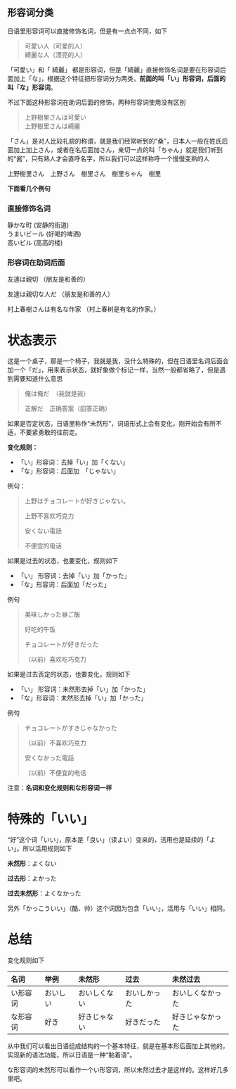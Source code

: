 ## 形容词分类

日语里形容词可以直接修饰名词，但是有一点点不同，如下

> 可愛い人（可爱的人）  
> 綺麗な人（漂亮的人）

「可愛い」和「 綺麗」 都是形容词，但是「綺麗」直接修饰名词是要在形容词后面加上「な」，根据这个特征把形容词分为两类，**前面的叫「い」形容词，后面的叫「な」形容词**。

不过下面这种形容词在助词后面的修饰，两种形容词使用没有区别

> 上野樹里さんは可愛い  
> 上野樹里さんは綺麗

「さん」是对人比较礼貌的称谓，就是我们经常听到的“桑”，日本人一般在姓氏后面加上加上さん，或者在名后面加さん，亲切一点的叫「ちゃん」就是我们听到的“酱”，只有熟人才会直呼名字，所以我们可以这样称呼一个慢慢变熟的人

上野樹里さん　上野さん　樹里さん　樹里ちゃん　樹里

**下面看几个例句**

### 直接修饰名词

静かな町  \(安静的街道\)  
うまいビール  \(好喝的啤酒\)  
高いビル \(高高的楼\)

### **形容词在助词后面**

友達は親切  （朋友是和善的）

友達は親切な人だ  （朋友是和善的人）

村上春樹さんは有名な作家  （村上春树是有名的作家。）

# 状态表示

这是一个桌子，那是一个椅子，我就是我，没什么特殊的，但在日语里名词后面会加一个「だ」，用来表示状态，就好象做个标记一样，当然一般都省略了，但是遇到需要知道什么意思

> 俺は俺だ　（我就是我）
>
> 正解だ　正确答案（回答正确）

如果是否定状态，日语里称作“未然形”，词语形式上会有变化，刚开始会有所不适，不要紧勇敢的往前走。

**变化规则：**

* 「い」形容词：去掉「い」加「くない」
* 「な」形容词：后面加　「じゃない」

例句：

> 上野はチョコレートが好きじゃない。
>
> 上野不喜欢巧克力
>
> 安くない電話
>
> 不便宜的电话

如果是过去的状态，也要变化，规则如下

* 「い」 形容词：去掉「い」加「かった」
* 「な」形容词：后面加「だった」

例句

> 美味しかった昼ご飯
>
> 好吃的午饭
>
> チョコレートが好きだった
>
> （以前）喜欢吃巧克力

如果是过去否定的状态，也要变化，规则如下

* 「い」 形容词：未然形去掉「い」加「かった」
* 「な」形容词：未然形去掉「い」加「かった」

例句

> チョコレートがすきじゃなかった
>
> （以前）不喜欢巧克力
>
> 安くなかった電話
>
> （以前）不便宜的电话

注意：**名词和变化规则和な形容词一样**

# 特殊的「いい」

“好”这个词「いい」，原本是「良い」（读よい）变来的，活用也是延续的「よい」。所以活用规则如下

**未然形**：よくない

**过去形**：よかった

**过去未然形**：よくなかった

另外「かっこういい」（酷、帅）这个词因为包含「いい」，活用与「いい」相同。

# 总结

变化规则如下

| 名词 | 举例 | 未然形 | 过去 | 未然过去 |
| :--- | :--- | :--- | :--- | :--- |
| い形容词 | おいしい | おいしくない | おいしかった | おいしくなかった |
| な形容词 | 好き | 好きじゃない | 好きだった | 好きじゃなかった |

从中我们可以看出日语组成结构的一个基本特征，就是在基本形后面加上其他的，实现新的语法功能，所以日语是一种“黏着语”。

な形容词的未然形可以看作一个い形容词，所以未然过去才是这样的。这样好几多里吧。

## 



